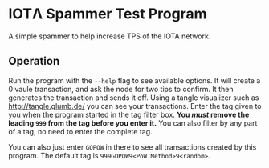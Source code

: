 IOTΛ Spammer Test Program
==================================

A simple spammer to help increase TPS of the IOTA network. 

Operation
---------

Run the program with the `--help` flag to see available options. It will create a 0 vaule transaction, and ask the node for two tips to 
confirm. It then generates the transaction and sends it off. Using a tangle visualizer such as http://tangle.glumb.de/ you
can see your transactions. Enter the tag given to you when the program started in the tag filter box. **You *must* remove the 
leading `999` from the tag before you enter it.** You can also filter by any
part of a tag, no need to enter the complete tag. 

You can also just enter `GOPOW` in there to see all transactions created by this program. The default tag is `999GOPOW9<PoW Method>9<random>`.
